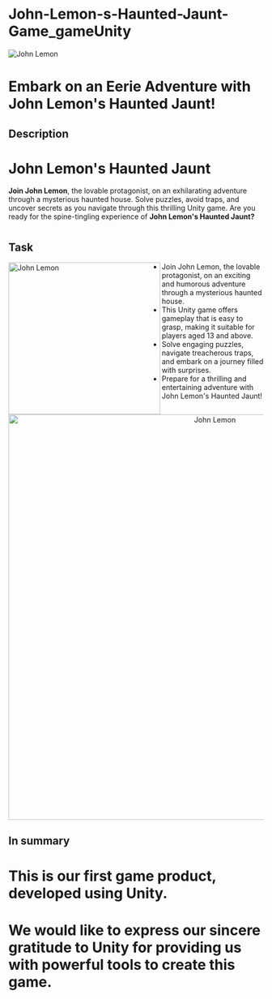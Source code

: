 # John-Lemon-s-Haunted-Jaunt-Game_gameUnity
![John Lemon](https://i.ibb.co/4tKQNf3/28b1acf4-447d-450f-81c6-2208a4198375-LEARN-SITE-IMAGES-2-png-2000x0x1.webp) 
# Embark on an Eerie Adventure with John Lemon's Haunted Jaunt!

## Description
# John Lemon's Haunted Jaunt

**Join John Lemon**, the lovable protagonist, on an exhilarating adventure through a mysterious haunted house. Solve puzzles, avoid traps, and uncover secrets as you navigate through this thrilling Unity game. Are you ready for the spine-tingling experience of **John Lemon's Haunted Jaunt?**
#

## Task 

<div>
    <img src="https://i.ibb.co/NpN0hs8/43847615-d9f1-42c4-bf9d-6c1791f0a4c6-LEARN-SITE-IMAGES-4-png-600x0x1.webp" alt="John Lemon" width="300" align="left">
    <ul>
        <li> Join John Lemon, the lovable protagonist, on an exciting and humorous adventure through a mysterious haunted house. </li>
        <li> This Unity game offers gameplay that is easy to grasp, making it suitable for players aged 13 and above. </li> 
        <li> Solve engaging puzzles, navigate treacherous traps, and embark on a journey filled with surprises. </li>
        <li>  Prepare for a thrilling and entertaining adventure with John Lemon's Haunted Jaunt!</li>
    </ul>
</div>


<p align="center">
    <img src="https://i.ibb.co/QcDTdjT/293f0495-f622-42aa-b91d-3694b66cec69-LEARN-SITE-IMAGES-6-png-600x0x1.webp" alt="John Lemon" width="800">
</p>



## In summary
# This is our first game product, developed using Unity.
# We would like to express our sincere gratitude to Unity for providing us with powerful tools to create this game.
